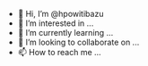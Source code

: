 - 👋 Hi, I’m @hpowitibazu
- 👀 I’m interested in ...
- 🌱 I’m currently learning ...
- 💞️ I’m looking to collaborate on ...
- 📫 How to reach me ...

<!---
hpowitibazu/hpowitibazu is a ✨ special ✨ repository because its `README.md` (this file) appears on your GitHub profile.
You can click the Preview link to take a look at your changes.
---> 
